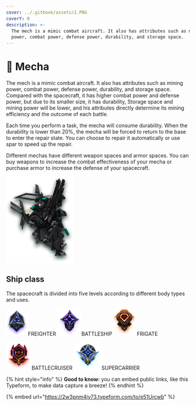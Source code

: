 ```yaml
---
cover: ../.gitbook/assets/2.PNG
coverY: 0
description: >-
  The mech is a mimic combat aircraft. It also has attributes such as mining
  power, combat power, defense power, durability, and storage space.
---
```


# 🦾 Mecha

The mech is a mimic combat aircraft. It also has attributes such as mining power, combat power, defense power, durability, and storage space. Compared with the spacecraft, it has higher combat power and defense power, but due to its smaller size, it has durability, Storage space and mining power will be lower, and his attributes directly determine its mining efficiency and the outcome of each battle.

Each time you perform a task, the mecha will consume durability. When the durability is lower than 20%, the mecha will be forced to return to the base to enter the repair state. You can choose to repair it automatically or use spar to speed up the repair.

Different mechas have different weapon spaces and armor spaces. You can buy weapons to increase the combat effectiveness of your mecha or purchase armor to increase the defense of your spacecraft.

![](../.gitbook/assets/机甲@3x.png)

## Ship class

The spacecraft is divided into five levels according to different body types and uses.

![](../.gitbook/assets/1@2x.png)FREIGHTER ![](../.gitbook/assets/2@2x.png)BATTLESHIP![](../.gitbook/assets/3@2x.png)FRIGATE

&#x20;![](<../.gitbook/assets/4@2x (1).png>)BATTLECRUISER ![](../.gitbook/assets/5@2x.png)SUPERCARRIER

{% hint style="info" %}
**Good to know:** you can embed public links, like this Typeform, to make data capture a breeze!
{% endhint %}

{% embed url="https://2w3pnm4iy73.typeform.com/to/e51Urcwb" %}
